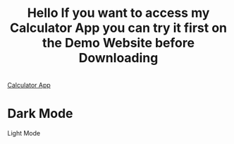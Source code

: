 <h1 align="center"> Hello If you want to access my Calculator App you can try it first on the Demo Website before Downloading </h1>
<br>
<a align="center" href="" > Calculator App </a>
<br>
<h1 font-weight="700">Dark Mode </h1>
<img src="">
<br>
Light Mode
<img src="">

